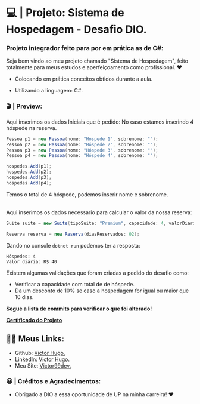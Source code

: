 # 💻 | Projeto: Sistema de Hospedagem - Desafio DIO.

### Projeto integrador feito para por em prática as de C#:

Seja bem vindo ao meu projeto chamado "Sistema de Hospedagem", feito totalmente para meus estudos e aperfeiçoamento como profissional. ❤️

- Colocando em prática conceitos obtidos durante a aula.

- Utilizando a linguagem: C#.


### 🎬 | Preview: 
Aqui inserimos os dados Iniciais que é pedido:
No caso estamos inserindo 4 hóspede na reserva. 

```cs
Pessoa p1 = new Pessoa(nome: "Hóspede 1", sobrenome: "");
Pessoa p2 = new Pessoa(nome: "Hóspede 2", sobrenome: "");
Pessoa p3 = new Pessoa(nome: "Hóspede 3", sobrenome: "");
Pessoa p4 = new Pessoa(nome: "Hóspede 4", sobrenome: "");

hospedes.Add(p1);
hospedes.Add(p2);
hospedes.Add(p3);
hospedes.Add(p4);
```
Temos o total de 4 hóspede, podemos inserir nome e sobrenome.

<br>
Aqui inserimos os dados necessario para calcular o valor da nossa reserva:

```cs
Suite suite = new Suite(tipoSuite: "Premium", capacidade: 4, valorDiaria: 20);

Reserva reserva = new Reserva(diasReservados: 02);
```
Dando no console ```dotnet run``` podemos ter a resposta:

```
Hóspedes: 4
Valor diária: R$ 40
```
Existem algumas validações que foram criadas a pedido do desafio como:
- Verificar a capacidade com total de de hóspede.
- Da um desconto de 10% se caso a hospedagem for igual ou maior que 10 dias.

<b>Segue a lista de commits para verificar o que foi alterado!</b>

<b>[Certificado do Projeto]()</b>


## 👩‍💻 Meus Links:

- Github: [Victor Hugo.](https://github.com/torugo99)
- LinkedIn: [Victor Hugo.](https://www.linkedin.com/in/victor-hugo99/)
- Meu Site: [Victor99dev.](http://victor99dev.site/)

### 😀 | Créditos e Agradecimentos:

- Obrigado a DIO a essa oportunidade de UP na minha carreira! ❤️